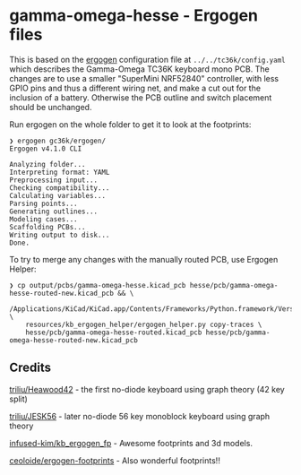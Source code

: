 # gamma-omega-hesse - Ergogen files

This is based on the [ergogen](https://github.com/ergogen/ergogen) configuration file
at `../../tc36k/config.yaml` which describes the Gamma-Omega TC36K keyboard mono PCB.
The changes are to use a smaller "SuperMini NRF52840" controller, with less GPIO pins
and thus a different wiring net, and make a cut out for the inclusion of a battery.
Otherwise the PCB outline and switch placement should be unchanged.

Run ergogen on the whole folder to get it to look at the footprints:

```console
❯ ergogen gc36k/ergogen/
Ergogen v4.1.0 CLI

Analyzing folder...
Interpreting format: YAML
Preprocessing input...
Checking compatibility...
Calculating variables...
Parsing points...
Generating outlines...
Modeling cases...
Scaffolding PCBs...
Writing output to disk...
Done.
```

To try to merge any changes with the manually routed PCB, use Ergogen Helper:

```
❯ cp output/pcbs/gamma-omega-hesse.kicad_pcb hesse/pcb/gamma-omega-hesse-routed-new.kicad_pcb && \
    /Applications/KiCad/KiCad.app/Contents/Frameworks/Python.framework/Versions/Current/bin/python3 \
    resources/kb_ergogen_helper/ergogen_helper.py copy-traces \
    hesse/pcb/gamma-omega-hesse-routed.kicad_pcb hesse/pcb/gamma-omega-hesse-routed-new.kicad_pcb
```


## Credits

[triliu/Heawood42](https://github.com/triliu/Heawood42) - the first no-diode keyboard using graph theory (42 key split)

[triliu/JESK56](https://github.com/triliu/JESK56) - later no-diode 56 key monoblock keyboard using graph theory

[infused-kim/kb_ergogen_fp](https://github.com/infused-kim/kb_ergogen_fp) - Awesome footprints and 3d models.

[ceoloide/ergogen-footprints](https://github.com/ceoloide/ergogen-footprints) - Also wonderful footprints!!
